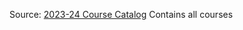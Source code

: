 Source: [2023-24 Course Catalog](https://www.rose-hulman.edu/academics/course-catalog/current/index.html)
Contains all courses

